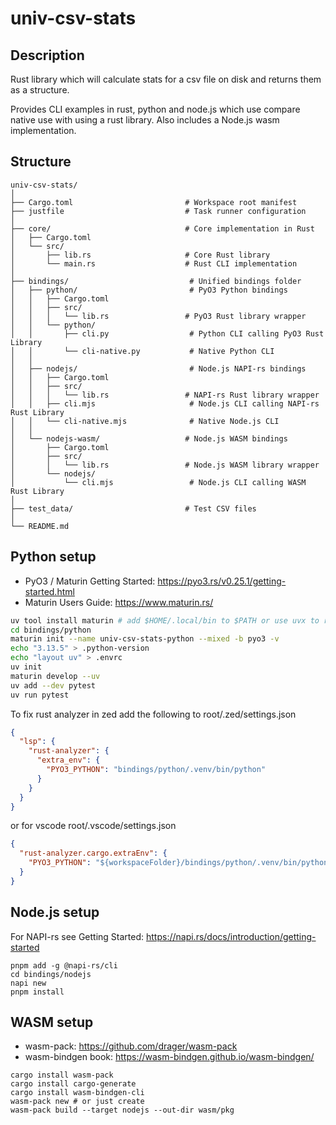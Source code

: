 # univ-csv-stats

## Description

Rust library which will calculate stats for a csv file on disk and returns them as a structure.

Provides CLI examples in rust, python and node.js which use compare native use with using a rust library. Also includes a Node.js wasm implementation.

## Structure

```
univ-csv-stats/
│
├── Cargo.toml                         # Workspace root manifest
├── justfile                           # Task runner configuration
│
├── core/                              # Core implementation in Rust
│   ├── Cargo.toml
│   └── src/
│       ├── lib.rs                     # Core Rust library
│       └── main.rs                    # Rust CLI implementation
│
├── bindings/                           # Unified bindings folder
│   ├── python/                         # PyO3 Python bindings
│   │   ├── Cargo.toml
│   │   ├── src/
│   │   │   └── lib.rs                 # PyO3 Rust library wrapper
│   │   └── python/
│   │       ├── cli.py                  # Python CLI calling PyO3 Rust Library
│   │       └── cli-native.py           # Native Python CLI
│   │
│   ├── nodejs/                         # Node.js NAPI-rs bindings
│   │   ├── Cargo.toml
│   │   ├── src/
│   │   │   └── lib.rs                 # NAPI-rs Rust library wrapper
│   │   ├── cli.mjs                     # Node.js CLI calling NAPI-rs Rust Library
│   │   └── cli-native.mjs              # Native Node.js CLI
│   │
│   └── nodejs-wasm/                   # Node.js WASM bindings
│       ├── Cargo.toml
│       ├── src/
│       │   └── lib.rs                 # Node.js WASM library wrapper
│       └── nodejs/
│           └── cli.mjs                 # Node.js CLI calling WASM Rust Library
│
├── test_data/                         # Test CSV files
│
└── README.md
```

## Python setup

- PyO3 / Maturin Getting Started: https://pyo3.rs/v0.25.1/getting-started.html
- Maturin Users Guide: https://www.maturin.rs/

```sh
uv tool install maturin # add $HOME/.local/bin to $PATH or use uvx to run maturin
cd bindings/python
maturin init --name univ-csv-stats-python --mixed -b pyo3 -v
echo "3.13.5" > .python-version
echo "layout uv" > .envrc
uv init
maturin develop --uv
uv add --dev pytest
uv run pytest
```

To fix rust analyzer in zed add the following to root/.zed/settings.json
```json
{
  "lsp": {
    "rust-analyzer": {
      "extra_env": {
        "PYO3_PYTHON": "bindings/python/.venv/bin/python"
      }
    }
  }
}
```

or for vscode root/.vscode/settings.json
```json
{
  "rust-analyzer.cargo.extraEnv": {
    "PYO3_PYTHON": "${workspaceFolder}/bindings/python/.venv/bin/python"
  }
}
```


## Node.js setup

For NAPI-rs see Getting Started: https://napi.rs/docs/introduction/getting-started

```
pnpm add -g @napi-rs/cli
cd bindings/nodejs
napi new
pnpm install
```

## WASM setup

- wasm-pack: https://github.com/drager/wasm-pack
- wasm-bindgen book: https://wasm-bindgen.github.io/wasm-bindgen/

```
cargo install wasm-pack
cargo install cargo-generate
cargo install wasm-bindgen-cli
wasm-pack new # or just create
wasm-pack build --target nodejs --out-dir wasm/pkg
```
